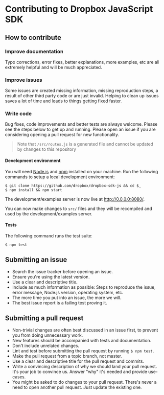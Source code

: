 # Contributing to Dropbox JavaScript SDK

## How to contribute

### Improve documentation

Typo corrections, error fixes, better explanations, more examples, etc are
all extremely helpful and will be much appreciated.

### Improve issues

Some issues are created missing information, missing reproduction steps,
a result of other third party code or are just invalid. Helping to clean
up issues saves a lot of time and leads to things getting fixed faster.

### Write code

Bug fixes, code improvements and better tests are always welcome. Please
see the steps below to get up and running. Please open an issue if you are
considering opening a pull request for new functionality.

> Note that `/src/routes.js` is a generated file and cannot be updated by
> changes to this repository

#### Development environment

You will need [Node.js](https://nodejs.org/en/) and
[npm](https://www.npmjs.com/) installed on your machine. Run the following
commands to setup a local development environment:

```console
$ git clone https://github.com/dropbox/dropbox-sdk-js && cd $_
$ npm install && npm start
```

The development/examples server is now live at <http://0.0.0.0:8080/>.

You can now make changes to `src/` files and they will be recompiled and
used by the development/examples server.

#### Tests
The following command runs the test suite:
```console
$ npm test
```

## Submitting an issue
- Search the issue tracker before opening an issue.
- Ensure you're using the latest version.
- Use a clear and descriptive title.
- Include as much information as possible: Steps to reproduce the issue,
  error message, Node.js version, operating system, etc.
- The more time you put into an issue, the more we will.
- The best issue report is a failing test proving it.

## Submitting a pull request
- Non-trivial changes are often best discussed in an issue first, to
  prevent you from doing unnecessary work.
- New features should be accompanied with tests and documentation.
- Don't include unrelated changes.
- Lint and test before submitting the pull request by running `$ npm test`.
- Make the pull request from a topic branch, not master.
- Use a clear and descriptive title for the pull request and commits.
- Write a convincing description of why we should land your pull request.
  It's your job to convince us. Answer "why" it's needed and provide
  use-cases.
- You might be asked to do changes to your pull request. There's never
  a need to open another pull request. Just update the existing one.
